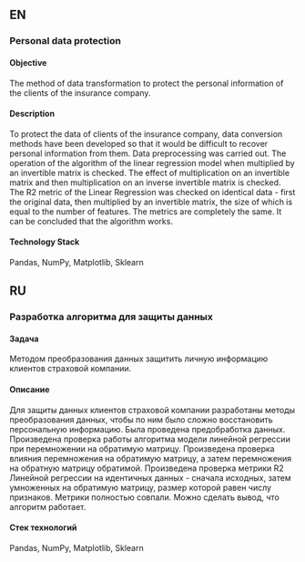 ## EN 

### Personal data protection

#### Objective
The method of data transformation to protect the personal information of the clients of the insurance company.

#### Description
To protect the data of clients of the insurance company, data conversion methods have been developed so 
that it would be difficult to recover personal information from them. Data preprocessing was carried out. 
The operation of the algorithm of the linear regression model when multiplied by an invertible matrix is checked. 
The effect of multiplication on an invertible matrix and then multiplication on an inverse invertible matrix is checked. 
The R2 metric of the Linear Regression was checked on identical data - first the original data, 
then multiplied by an invertible matrix, the size of which is equal to the number of features. 
The metrics are completely the same. It can be concluded that the algorithm works.

#### Technology Stack
Pandas, NumPy, Matplotlib, Sklearn

## RU 

### Разработка алгоритма для защиты данных

#### Задача
Методом преобразования данных защитить личную информацию клиентов страховой компании. 

#### Описание
Для защиты данных клиентов страховой компании разработаны методы преобразования данных, чтобы по ним было сложно восстановить персональную информацию. 
Была проведена предобработка данных. Произведена проверка работы алгоритма модели линейной регрессии при перемножении на обратимую матрицу. 
Произведена проверка влияния перемножения на обратимую матрицу, а затем перемножения на обратную матрицу обратимой. 
Произведена проверка метрики R2 Линейной регрессии на идентичных данных - сначала исходных, затем умноженных на обратимую матрицу, 
размер которой равен числу признаков. Метрики полностью совпали. Можно сделать вывод, что алгоритм работает.

#### Стек технологий
Pandas, NumPy, Matplotlib, Sklearn
